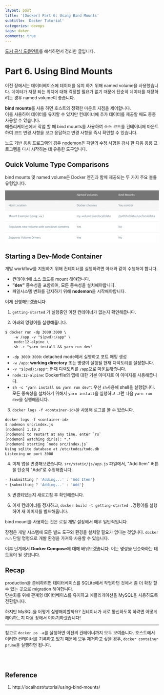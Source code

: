 ```yaml
---
layout: post
title: '[Docker] Part 6: Using Bind Mounts'
subtitle: 'Docker Tutorial'
categories: devops
tags: doker
comments: true
---
```



[도커 공식 도큐먼트](https://docs.docker.com/get-started/)를 해석하면서 정리한 글입니다.

# Part 6. Using Bind Mounts
이전 장에서는 데이터베이스에 데이터를 유지 하기 위해 named volume을 사용했습니다. 데이터가 저장 되는 위치에 대해 걱정할 필요가 없기 때문에 단순히 데이터를 저장하려는 경우 named volume이 좋습니다.

**bind mounts**를 사용 하면 호스트의 정확한 마운트 지점을 제어합니다.<br>
이를 사용하여 데이터를 유지할 수 있지만 컨테이너에 추가 데이터를 제공할 때도 종종 사용할 수 있습니다. 
<br>
애플리케이션에서 작업 할 때 bind mounts를 사용하여 소스 코드를 컨테이너에 마운트하여 코드 변경 사항을 보고 응답하고 변경 사항을 즉시 확인할 수 있습니다.

노드 기반 응용 프로그램의 경우 [nodemon](https://www.npmjs.com/package/nodemon)은 파일의 수정 사항을 감시 한 다음 응용 프로그램을 다시 시작하는 데 유용한 도구입니다.

## Quick Volume Type Comparisons
bind mounts 및 named volume은 Docker 엔진과 함께 제공되는 두 가지 주요 볼륨 유형입니다.

![img](/assets/img/docker/volume.png)

## Starting a Dev-Mode Container
개발 workflow를 지원하기 위해 컨테이너를 실행하려면 아래와 같이 수행해야 합니다.
- 컨테이너에 소스 코드를 mount 해야합니다.
- **"dev"** 종속성을 포함하여, 모든 종속성을 설치해야합니다.
- 파일시스템 변화를 감지하기 위해 **nodemon**을 시작해야합니다.

이제 진행해보겠습니다.

1. `getting-started` 가 실행중인 이전 컨테이너가 없는지 확인해줍니다.

2. 아래의 명령어를 실행해줍니다.
```vim
$ docker run -dp 3000:3000 \
    -w /app -v "$(pwd):/app" \
    node:12-alpine \
    sh -c "yarn install && yarn run dev"
```

- `-dp 3000:3000`: detached mode에서 실행하고 포트 매핑 생성
- `-w /app`: **working directory** 또는 명령이 실행될 현재 디렉토리를 설정합니다.
- `-v "$(pwd):/app"`: 현재 디렉토리를 `/app`으로 마운트해줍니다.
- `node:12-alpine`: Dockerfile의 앱에 대한 기본 이미지로 이 이미지를 사용해줍니다.
- `sh -c "yarn install && yarn run dev"`: 우선 `sh`사용해 shell을 실행합니다. 모든 종속성을 설치하기 위해서 `yarn install`을 실행하고 그런 다음 `yarn run dev`을 실행해줍니다. 

3. `docker logs -f <container-id>`을 사용해 로그를 볼 수 있습니다. 

```vim
docker logs -f <container-id>
$ nodemon src/index.js
[nodemon] 1.19.2
[nodemon] to restart at any time, enter `rs`
[nodemon] watching dir(s): *.*
[nodemon] starting `node src/index.js`
Using sqlite database at /etc/todos/todo.db
Listening on port 3000
```

4. 이제 앱을 변경해보겠습니다. `src/static/js/app.js` 파일에서, "Add Item" 버튼을 단순히 "Add"로 수정해줍니다.
```js
- {submitting ? 'Adding...' : 'Add Item'}
+ {submitting ? 'Adding...' : 'Add'}
```

5. 변경되었는지 새로고침 후 확인해줍니다.

6. 이제 컨테이너를 정지하고, `docker build -t getting-started .`명령어를 실행하여 새 이미지를 빌드해줍니다.


bind mount를 사용하는 것은 로컬 개발 설정에서 매우 일반적입니다. 

장점은 개발 시스템에 모든 빌드 도구와 환경을 설치할 필요가 없다는 것입니다. `docker run` 단일 명령으로 개발 환경을 가져와 사용할 수 있습니다. 

이후 단계에서 **Docker Compose**에 대해 배워보겠습니다. 이는 명령을 단순화하는 데 도움이 될 것입니다.

##  Recap
production을 준비하려면 데이터베이스를 SQLite에서 작업하던 것에서 좀 더 확장 할 수 있는 곳으로 migration 해야합니다. <br>
단순화를 위해 관계형 데이터베이스를 유지하고 애플리케이션을 MySQL을 사용하도록 전환합니다. 

하지만 MySQL을 어떻게 실행해야할까요? 컨테이너가 서로 통신하도록 하려면 어떻게 해야하는지 다음 장에서 이야기하겠습니다!

***
참고로 `docker ps -a`를 실행하면 이전의 컨테이너까지 모두 보여줍니다.
호스트에서 이러한 컨테이너를 기록하고 있기 때문에 모두 제거하고 싶을 경우,
`docker container prune`을 실행하면 됩니다.


<br><br>

## Reference
1. http://localhost/tutorial/using-bind-mounts/

